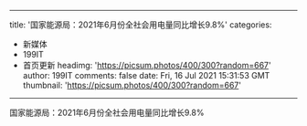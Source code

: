 
---
title: '国家能源局：2021年6月份全社会用电量同比增长9.8%'
categories: 
 - 新媒体
 - 199IT
 - 首页更新
headimg: 'https://picsum.photos/400/300?random=667'
author: 199IT
comments: false
date: Fri, 16 Jul 2021 15:31:53 GMT
thumbnail: 'https://picsum.photos/400/300?random=667'
---

<div>   
国家能源局：2021年6月份全社会用电量同比增长9.8%  
</div>
            